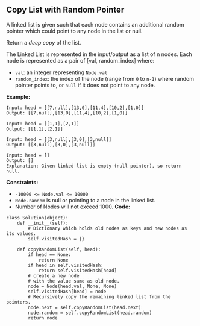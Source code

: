 ## Copy List with Random Pointer
A linked list is given such that each node contains an additional random pointer which could point to any node in the list or null.

Return a *deep copy* of the list.

The Linked List is represented in the input/output as a list of n nodes. Each node is represented as a pair of [val, random_index] where:

* `val`: an integer representing `Node.val`
* `random_index`: the index of the node (range from `0` to `n-1`) where random pointer points to, or `null` if it does not point to any node.

**Example:**

```
Input: head = [[7,null],[13,0],[11,4],[10,2],[1,0]]
Output: [[7,null],[13,0],[11,4],[10,2],[1,0]]
```
```
Input: head = [[1,1],[2,1]]
Output: [[1,1],[2,1]]
```
```
Input: head = [[3,null],[3,0],[3,null]]
Output: [[3,null],[3,0],[3,null]]
```
```
Input: head = []
Output: []
Explanation: Given linked list is empty (null pointer), so return null.
```
**Constraints:**

* `-10000 <= Node.val <= 10000`
* `Node.random` is null or pointing to a node in the linked list.
* Number of Nodes will not exceed 1000.
**Code:**

```
class Solution(object):
    def __init__(self):
        # Dictionary which holds old nodes as keys and new nodes as its values.
        self.visitedHash = {}

    def copyRandomList(self, head):
        if head == None:
            return None
        if head in self.visitedHash:
            return self.visitedHash[head]
        # create a new node
        # with the value same as old node.
        node = Node(head.val, None, None)
        self.visitedHash[head] = node
        # Recursively copy the remaining linked list from the pointers.
        node.next = self.copyRandomList(head.next)
        node.random = self.copyRandomList(head.random)
        return node
```

